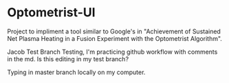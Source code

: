 # Optometrist-UI
Project to impliment a tool similar to Google's in "Achievement of Sustained Net Plasma Heating in a Fusion Experiment with the Optometrist Algorithm".

Jacob Test Branch Testing, I'm practicing github workflow with comments in the md.  Is this editing in my test branch?

Typing in master branch locally on my computer.
